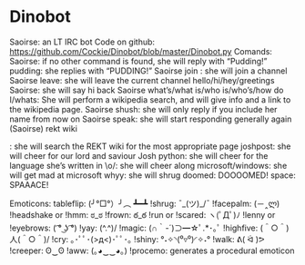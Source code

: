# Dinobot
Saoirse: an LT IRC bot
Code on github: https://github.com/Cockie/Dinobot/blob/master/Dinobot.py
Comands:
Saoirse: if no other command is found, she will reply with “Pudding!”
pudding: she replies with “PUDDING!”
Saoirse join <channel>: she will join a channel
Saoirse leave: she will leave the current channel
hello/hi/hey/greetings Saoirse: she will say hi back
Saoirse what’s/what is/who is/who’s/how do I/whats: She will perform a wikipedia search, and will give info and a link to the wikipedia page.
Saoirse shush: she will only reply if you include her name from now on
Saoirse speak: she will start responding generally again
(Saoirse) rekt wiki <search terms>: she will search the REKT wiki for the most appropriate page
joshpost: she will cheer for our lord and saviour Josh
python: she will cheer for the language she’s written in
\o/: she will cheer along
microsoft/windows: she will get mad at microsoft
whyy: she will shrug
doomed: DOOOOMED!
space: SPAAACE!

Emoticons:
tableflip: (╯°□°）╯︵ ┻━┻ 
!shrug: ¯\_(ツ)_/¯
!facepalm: (－‸ლ)
!headshake or !hmm: ಠ_ಠ
!frown: ఠ_ఠ
!run or !scared: ヽ(ﾟДﾟ)ﾉ
!lenny or !eyebrows: ( ͡° ͜ʖ ͡°)
!yay: \(^.^)/
!magic: (∩｀-´)⊃━☆ﾟ.*･｡ﾟ
!highfive: \(＾○＾)人(＾○＾)/
!cry: ｡･ﾟﾟ･(>д<)･ﾟﾟ･｡
!shiny: °˖✧◝(⁰▿⁰)◜✧˖°
!walk: ᕕ( ᐛ )ᕗ
!creeper: ʘ‿ʘ
!aww: (｡◕‿‿◕｡)
!procemo: generates a procedural emoticon






